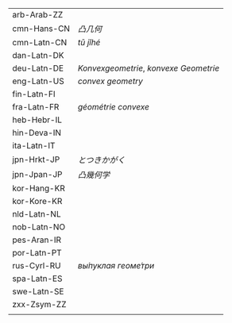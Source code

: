 | | |
|-|-|
| arb-Arab-ZZ |  |
| cmn-Hans-CN | _凸几何_ |
| cmn-Latn-CN | _tū jǐhé_ |
| dan-Latn-DK |  |
| deu-Latn-DE | _Konvexgeometrie_, _konvexe Geometrie_ |
| eng-Latn-US | _convex geometry_ |
| fin-Latn-FI |  |
| fra-Latn-FR | _géométrie convexe_ |
| heb-Hebr-IL |  |
| hin-Deva-IN |  |
| ita-Latn-IT |  |
| jpn-Hrkt-JP | _とつきかがく_ |
| jpn-Jpan-JP | _凸幾何学_ |
| kor-Hang-KR |  |
| kor-Kore-KR |  |
| nld-Latn-NL |  |
| nob-Latn-NO |  |
| pes-Aran-IR |  |
| por-Latn-PT |  |
| rus-Cyrl-RU | _вы́пуклая геоме́три_ |
| spa-Latn-ES |  |
| swe-Latn-SE |  |
| zxx-Zsym-ZZ |  |
|  |  |